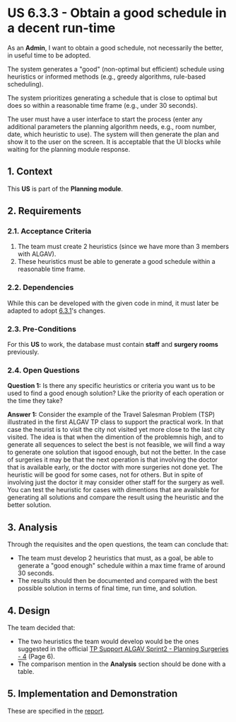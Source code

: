 # US 6.3.3 - Obtain a good schedule in a decent run-time

As an **Admin**, I want to obtain a good schedule, not necessarily the better, in useful time to be adopted.

The system generates a "good" (non-optimal but efficient) schedule using heuristics or informed methods (e.g., greedy algorithms, rule-based scheduling).

The system prioritizes generating a schedule that is close to optimal but does so within a reasonable time frame (e.g., under 30 seconds).

The user must have a user interface to start the process (enter any additional parameters the planning algorithm needs, e.g., room number, date, which heuristic to use). The system will then generate the plan and show it to the user on the screen. It is acceptable that the UI blocks while waiting for the planning module response.

## 1. Context

This **US** is part of the **Planning module**.

## 2. Requirements

### 2.1. Acceptance Criteria

1. The team must create 2 heuristics (since we have more than 3 members with ALGAV).
2. These heuristics must be able to generate a good schedule within a reasonable time frame.

### 2.2. Dependencies

While this can be developed with the given code in mind, it must later be adapted to adopt [6.3.1](../6-3-1/readme.md)'s changes.

### 2.3. Pre-Conditions

For this **US** to work, the database must contain **staff** and **surgery rooms** previously.

### 2.4. Open Questions

**Question 1:** Is there any specific heuristics or criteria you want us to be used to find a good enough solution? Like the priority of each operation or the time they take?

**Answer 1:** 
Consider the example of the Travel Salesman Problem (TSP) illustrated in the first ALGAV TP class to support the practical work. In that case the heurist is to visit the city not visited yet more close to the last city visited. The idea is that when the dimention of the problemnis high, and to generate all sequences to select the best is not feasible, we will find a way to generate one solution that isgood enough, but not the better.
In the case of surgeries it may be that the next operation is that involving the doctor that is available early, or the doctor with more surgeries not done yet. The heuristic will be good for some cases, not for others.
But in spite of involving just the doctor it may consider other staff for the surgery as well.
You can test the heuristic for cases with dimentions that are availsble for generating all solutions and compare the result using the heuristic and the better solution.

## 3. Analysis

Through the requisites and the open questions, the team can conclude that:
* The team must develop 2 heuristics that must, as a goal, be able to generate a "good enough" schedule within a max time frame of around 30 seconds.
* The results should then be documented and compared with the best possible solution in terms of final time, run time, and solution.

## 4. Design

The team decided that: 
* The two heuristics the team would develop would be the ones suggested in the official [TP Support ALGAV Sprint2 - Planning Surgeries - 4](https://moodle.isep.ipp.pt/pluginfile.php/424620/mod_resource/content/2/TP%20Support%20ALGAV%20Sprint2%20-%20Planning%20Surgeries%20-%204.pdf) (Page 6).
* The comparison mention in the **Analysis** section should be done with a table.

## 5. Implementation and Demonstration

These are specified in the [report](../6-3-1/Report.pdf).